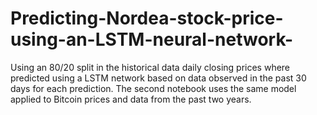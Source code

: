 # Predicting-Nordea-stock-price-using-an-LSTM-neural-network-
Using an 80/20 split in the historical data daily closing prices where predicted using a LSTM network based on data observed in the past 30 days for each prediction.
The second notebook uses the same model applied to Bitcoin prices and data from the past two years.
